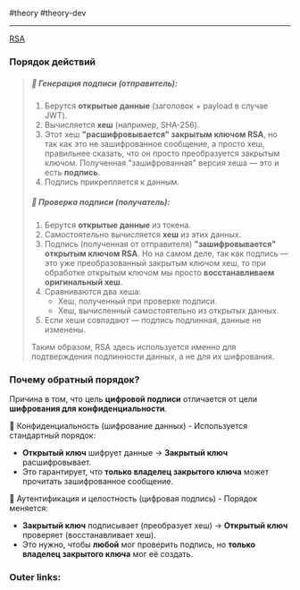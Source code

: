 #theory #theory-dev
 
---
[RSA](7.%20Alhorithms/Шифрование/RSA.md)

### Порядок действий

> ##### 🔹 Генерация подписи (отправитель):
> 1. Берутся **открытые данные** (заголовок + payload в случае JWT).
> 2. Вычисляется **хеш** (например, SHA-256).
> 3. Этот хеш **"расшифровывается" закрытым ключом RSA**, но так как это не зашифрованное сообщение, а просто хеш, правильнее сказать, что он просто преобразуется закрытым ключом. Полученная "зашифрованная" версия хеша — это и есть **подпись**.
> 4. Подпись прикрепляется к данным.
> 
> ##### 🔹 Проверка подписи (получатель):
> 1. Берутся **открытые данные** из токена.
> 2. Самостоятельно вычисляется **хеш** из этих данных.
> 3. Подпись (полученная от отправителя) **"зашифровывается" открытым ключом RSA**. Но на самом деле, так как подпись — это уже преобразованный закрытым ключом хеш, то при обработке открытым ключом мы просто **восстанавливаем оригинальный хеш**.
> 4. Сравниваются два хеша:
>     - Хеш, полученный при проверке подписи.
>     - Хеш, вычисленный самостоятельно из открытых данных.
> 5. Если хеши совпадают — подпись подлинная, данные не изменены.
> 
> Таким образом, RSA здесь используется именно для подтверждения подлинности данных, а не для их шифрования.

### Почему обратный порядок?

Причина в том, что цель **цифровой подписи** отличается от цели **шифрования для конфиденциальности**.

🔹 Конфиденциальность (шифрование данных) - Используется стандартный порядок:
- **Открытый ключ** шифрует данные → **Закрытый ключ** расшифровывает.
- Это гарантирует, что **только владелец закрытого ключа** может прочитать зашифрованное сообщение.

🔹 Аутентификация и целостность (цифровая подпись) - Порядок меняется:
- **Закрытый ключ** подписывает (преобразует хеш) → **Открытый ключ** проверяет (восстанавливает хеш).
- Это нужно, чтобы **любой** мог проверить подпись, но **только владелец закрытого ключа** мог её создать.


### Outer links:


